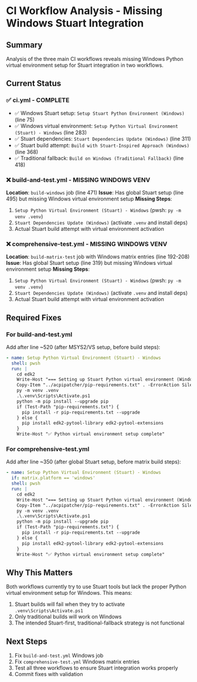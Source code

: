 # CI Workflow Analysis - Missing Windows Stuart Integration

## Summary
Analysis of the three main CI workflows reveals missing Windows Python virtual environment setup for Stuart integration in two workflows.

## Current Status

### ✅ ci.yml - COMPLETE
- ✅ Windows Stuart setup: `Setup Stuart Python Environment (Windows)` (line 75)
- ✅ Windows virtual environment: `Setup Python Virtual Environment (Stuart) - Windows` (line 283)
- ✅ Stuart dependencies: `Stuart Dependencies Update (Windows)` (line 311)
- ✅ Stuart build attempt: `Build with Stuart-Inspired Approach (Windows)` (line 368)
- ✅ Traditional fallback: `Build on Windows (Traditional Fallback)` (line 418)

### ❌ build-and-test.yml - MISSING WINDOWS VENV
**Location**: `build-windows` job (line 471)
**Issue**: Has global Stuart setup (line 495) but missing Windows virtual environment setup
**Missing Steps**:
1. `Setup Python Virtual Environment (Stuart) - Windows` (pwsh: `py -m venv .venv`)
2. `Stuart Dependencies Update (Windows)` (activate `.venv` and install deps)
3. Actual Stuart build attempt with virtual environment activation

### ❌ comprehensive-test.yml - MISSING WINDOWS VENV  
**Location**: `build-matrix-test` job with Windows matrix entries (line 192-208)
**Issue**: Has global Stuart setup (line 319) but missing Windows virtual environment setup
**Missing Steps**:
1. `Setup Python Virtual Environment (Stuart) - Windows` (pwsh: `py -m venv .venv`)
2. `Stuart Dependencies Update (Windows)` (activate `.venv` and install deps)
3. Actual Stuart build attempt with virtual environment activation

## Required Fixes

### For build-and-test.yml
Add after line ~520 (after MSYS2/VS setup, before build steps):
```yaml
- name: Setup Python Virtual Environment (Stuart) - Windows
  shell: pwsh
  run: |
    cd edk2
    Write-Host "=== Setting up Stuart Python virtual environment (Windows) ==="
    Copy-Item "../acpipatcher/pip-requirements.txt" . -ErrorAction SilentlyContinue
    py -m venv .venv
    .\.venv\Scripts\Activate.ps1
    python -m pip install --upgrade pip
    if (Test-Path "pip-requirements.txt") {
      pip install -r pip-requirements.txt --upgrade
    } else {
      pip install edk2-pytool-library edk2-pytool-extensions
    }
    Write-Host "✅ Python virtual environment setup complete"
```

### For comprehensive-test.yml
Add after line ~350 (after global Stuart setup, before matrix build steps):
```yaml
- name: Setup Python Virtual Environment (Stuart) - Windows
  if: matrix.platform == 'windows'
  shell: pwsh
  run: |
    cd edk2
    Write-Host "=== Setting up Stuart Python virtual environment (Windows) ==="
    Copy-Item "../acpipatcher/pip-requirements.txt" . -ErrorAction SilentlyContinue
    py -m venv .venv
    .\.venv\Scripts\Activate.ps1
    python -m pip install --upgrade pip
    if (Test-Path "pip-requirements.txt") {
      pip install -r pip-requirements.txt --upgrade
    } else {
      pip install edk2-pytool-library edk2-pytool-extensions
    }
    Write-Host "✅ Python virtual environment setup complete"
```

## Why This Matters
Both workflows currently try to use Stuart tools but lack the proper Python virtual environment setup for Windows. This means:
1. Stuart builds will fail when they try to activate `.venv\Scripts\Activate.ps1`
2. Only traditional builds will work on Windows
3. The intended Stuart-first, traditional-fallback strategy is not functional

## Next Steps
1. Fix `build-and-test.yml` Windows job
2. Fix `comprehensive-test.yml` Windows matrix entries
3. Test all three workflows to ensure Stuart integration works properly
4. Commit fixes with validation
